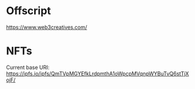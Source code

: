 # Offscript

https://www.web3creatives.com/

# NFTs

Current base URI: https://ipfs.io/ipfs/QmTVpMGYEfkLrdpmthA1oWpcpMVqnpWYBuTvQ6stTjXojF/
